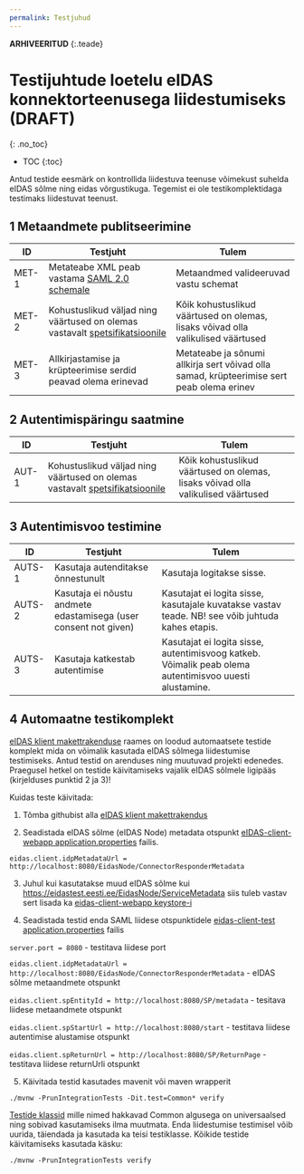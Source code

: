 ```yaml
---
permalink: Testjuhud
---
```


**ARHIVEERITUD** 
{:.teade}

# Testijuhtude loetelu eIDAS konnektorteenusega liidestumiseks (DRAFT)
{: .no_toc}

- TOC
{:toc}

Antud testide eesmärk on kontrollida liidestuva teenuse võimekust suhelda eIDAS sõlme ning eidas võrgustikuga. Tegemist ei ole testikomplektidaga testimaks liidestuvat teenust.

## 1 Metaandmete publitseerimine

| ID | Testjuht | Tulem |
|----|----------|-----------|
| MET-1 | Metateabe XML peab vastama [SAML 2.0 schemale](https://docs.oasis-open.org/security/saml/v2.0/saml-schema-metadata-2.0.xsd) | Metaandmed valideeruvad vastu schemat |
| MET-2 | Kohustuslikud väljad ning väärtused on olemas vastavalt [spetsifikatsioonile](https://e-gov.github.io/eIDAS-Connector/Spetsifikatsioon#53-teenusepakkuja-metateave) | Kõik kohustuslikud väärtused on olemas, lisaks võivad olla valikulised väärtused |
| MET-3 | Allkirjastamise ja krüpteerimise serdid peavad olema erinevad | Metateabe ja sõnumi allkirja sert võivad olla samad, krüpteerimise sert peab olema erinev |


## 2 Autentimispäringu saatmine

| ID | Testjuht | Tulem |
|----|----------|-----------|
| AUT-1 | Kohustuslikud väljad ning väärtused on olemas vastavalt [spetsifikatsioonile](https://e-gov.github.io/eIDAS-Connector/Spetsifikatsioon#6-autentimisp%C3%A4ring) | Kõik kohustuslikud väärtused on olemas, lisaks võivad olla valikulised väärtused |


## 3 Autentimisvoo testimine

| ID | Testjuht | Tulem |
|----|----------|-----------|
| AUTS-1 | Kasutaja autenditakse õnnestunult | Kasutaja logitakse sisse. |
| AUTS-2 | Kasutaja ei nõustu andmete edastamisega (user consent not given) | Kasutajat ei logita sisse, kasutajale kuvatakse vastav teade. NB! see võib juhtuda kahes etapis. |
| AUTS-3 | Kasutaja katkestab autentimise | Kasutajat ei logita sisse, autentimisvoog katkeb. Võimalik peab olema autentimisvoo uuesti alustamine. |

## 4 Automaatne testikomplekt

[eIDAS klient makettrakenduse](https://github.com/e-gov/eIDAS-Client) raames on loodud automaatsete testide komplekt mida on võimalik kasutada eIDAS sõlmega liidestumise testimiseks. Antud testid on arenduses ning  muutuvad projekti edenedes. Praegusel hetkel on testide käivitamiseks vajalik eIDAS sõlmele ligipääs (kirjelduses punktid 2 ja 3)!

Kuidas teste käivitada:
1) Tõmba githubist alla [eIDAS klient makettrakendus](https://github.com/e-gov/eIDAS-Client)

2) Seadistada eIDAS sõlme (eIDAS Node) metadata otspunkt [eIDAS-client-webapp application.properties](https://github.com/e-gov/eIDAS-Client/blob/master/eidas-client-webapp/src/main/resources/application.properties)
failis.

`eidas.client.idpMetadataUrl = http://localhost:8080/EidasNode/ConnectorResponderMetadata`

3) Juhul kui kasutatakse muud eIDAS sõlme kui https://eidastest.eesti.ee/EidasNode/ServiceMetadata siis tuleb vastav sert lisada ka [eidas-client-webapp keystore-i](https://github.com/e-gov/eIDAS-Client/blob/master/eidas-client-webapp/src/main/resources/samlKeystore.jks)

4) Seadistada testid enda SAML liidese otspunktidele [eidas-client-test application.properties](https://github.com/e-gov/eIDAS-Client/blob/master/eidas-client-test/src/test/resources/application-test.properties) failis

`server.port = 8080` - testitava liidese port

`eidas.client.idpMetadataUrl = http://localhost:8080/EidasNode/ConnectorResponderMetadata` - eIDAS sõlme metaandmete otspunkt

`eidas.client.spEntityId = http://localhost:8080/SP/metadata` - tesitava liidese metaandmete otspunkt

`eidas.client.spStartUrl = http://localhost:8080/start` - testitava liidese autentimise alustamise otspunkt

`eidas.client.spReturnUrl = http://localhost:8080/SP/ReturnPage` - testitava liidese returnUrli otspunkt

5) Käivitada testid kasutades mavenit või maven wrapperit

`./mvnw -PrunIntegrationTests -Dit.test=Common* verify`

[Testide klassid](https://github.com/e-gov/eIDAS-Client/tree/master/eidas-client-test/src/test/java/ee/ria/eidas) mille nimed hakkavad Common algusega on universaalsed ning sobivad kasutamiseks ilma muutmata. Enda liidestumise testimisel võib uurida, täiendada ja kasutada ka teisi testiklasse. Kõikide testide käivitamiseks kasutada käsku:

`./mvnw -PrunIntegrationTests verify`
